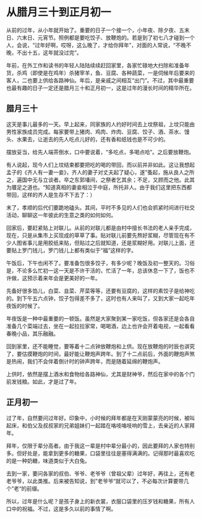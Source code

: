 # 从腊月三十到正月初一

从前的过年，从小年就开始了。重要的日子一个接一个，小年夜、除夕夜、五末日、六末日、元宵节。照例都是要吃饺子、放鞭炮的。若是到了初七八才碰到一个人，会说，“过年好啊，哎呀，这么晚了，才给你拜年”，对面的人常说，“不晚不晚，不出十五，这年就没过完”。

年前，在外工作和读书的年轻人陆陆续续赶回家里，各家忙碌地大扫除和准备年货，杀鸡（即使是在鸡年）杀猪宰羊，鱼、豆腐、各种蔬菜，一是伺候年后要来的客人，二也要上供给各路神仙。年后，是亲戚之间相互“出门”。不过，其中最重要也最有趣的日子一定还是腊月三十和正月初一，这是过年的漫长时间的精华所在。

## 腊月三十

这天是事儿最多的一天。早上起来，同家族的人约好时间去上坟祭祖，上坟只能由男性家族成员完成。每家要带上猪肉、鸡肉、炸肉、豆腐、饺子、酒、茶水、馒头、水果去，让逝去的先人吃点儿好的，还有香和纸钱也是不可少的。

摆放妥当，给先人端茶倒水，口中要说着，“多吃点，多喝点哈”。之后要放鞭炮。

有人说起，现今人们上坟结束都要把吃的喝的带回，而以前并非如此。这让我想起孟子的《齐人有一妻一妾》，齐人的妻子对丈夫起了疑心，遂”蚤起，施从良人之所之，遍国中无与立谈者。卒之东郭墦间，之祭者乞其余；不足，又顾而之他。此其为餍足之道也。“知道真相的妻妾相泣于中庭，所托非人。由于我们这里把东西都带回，这样的齐人是生存不下去了：）

末了，孝顺的后代们要跪地磕头。其间，平时不多见的人们也会抓紧时间进行社交活动，聊聊这一年彼此的生意之类的如何如何。

回家后，要赶紧贴上对联儿。从前的对联儿都是由村中擅长书法的老人亲手完成，现在，只是从集市上买现成的草草了事。贴对联儿前要先熬好浆糊，尽管现在有不少人图省事儿是用胶纸来贴，但贴过之后就知道，还是浆糊好用。对联儿上面，还要贴上罗门钱儿，罗门钱儿上都有类似于“福”这样的字。

午饭后，下午也闲不了。要准备包很多饺子，有多少呢？晚饭及初一整天的。习俗是，不论多么忙初一这一天是不许干活的，忙活了一年，总该休息一下了，饭也不许做，这预示着来年会是更美好的一年。

先备好很多馅儿，白菜、韭菜、芹菜等等，还要有豆腐的，这样的素饺子是给神吃的。到下午五六点钟，饺子包得差不多了，这时也有人来叫了，又到大家一起吃年夜饭的时候了。

年夜饭是一种中最重要的一顿饭。虽然是大家聚到某一家吃饭，但各家还是会各自准备几个菜端过去，坐在一起拉拉家常，喝喝酒，边上也许会开着电视，一起看看春晚小品，其乐融融。

回到家里，还不能睡觉，要等着十二点钟放鞭炮和上供。现在放鞭炮的时辰也讲究了，要估摸鞭炮的时间，最好能让鞭炮声跨年。到了十二点前后，外面的鞭炮声煞是热闹，我们不会伴着倒计时的钟声跨年，而是随着延绵的鞭炮声。

上供时，依然是摆上酒水和食物给各路神仙，尤其是财神爷，然后在家中的各个门前发钱粮。如此，才是过了年。

## 正月初一

过了年，自然要问过年好。印象中，小时候的拜年都是在天刚蒙蒙亮的时候，被叫起床，和伯父及叔叔家的兄弟姐妹们一起踏在咯吱咯吱响的雪上，去亲近的人家拜年。

拜年，仅限于辈分高者。由于我这一辈是村中辈分最小的，因此要拜的人家也特别多。但好处是，能拿到更多的糖果，口袋里往往是塞得满满的。记得那时最喜欢吃的是一种奶糖，味道类似于大白兔。

去到一家，要问各家的叔伯、爷爷、老爷爷（曾祖父辈）过年好，再往上，还有老老爷爷，以此类推。后来被告知说，到”老爷爷“就可以了，不必每次计算要带几个”老“的前缀。

所以，过年是什么呢？是孩子身上的新衣裳，衣服口袋里的压岁钱和糖果，所有人口中的祝福。不过，这是多久以前的事情了啊。


